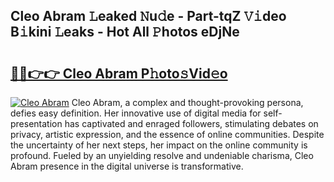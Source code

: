 ## Cleo Abram 𝙻eaked 𝙽u𝚍e - Part-tqZ 𝚅𝚒deo B𝚒kini 𝙻eaks - Hot All 𝙿hotos eDjNe

# <h2><a href="http://ld1zy2.urlbe.top/?page=Cleo+Abram">🔗🔗👉👉 Cleo Abram P𝚑oto𝚜Vid𝚎o</a></h2>

[![Cleo Abram](https://i.imgur.com/eBuTRDB.gif)](http://ld1zy2.urlbe.top/?page=Cleo+Abram)
Cleo Abram, a complex and thought-provoking persona, defies easy definition. Her innovative use of digital media for self-presentation has captivated and enraged followers, stimulating debates on privacy, artistic expression, and the essence of online communities. Despite the uncertainty of her next steps, her impact on the online community is profound. Fueled by an unyielding resolve and undeniable charisma, Cleo Abram presence in the digital universe is transformative.
